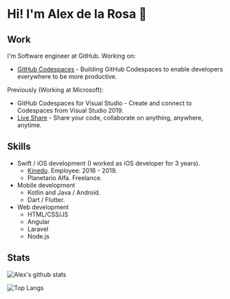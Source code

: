 # Hi! I'm Alex de la Rosa 👋

## Work
I'm Software engineer at GitHub. Working on:
- [GitHub Codespaces](https://github.com/features/codespaces/) - Building GitHub Codespaces to enable developers everywhere to be more productive.

Previously (Working at Microsoft):
- GitHub Codespaces for Visual Studio - Create and connect to Codespaces from Visual Studio 2019.
- [Live Share](https://aka.ms/vsls) - Share your code, collaborate on anything, anywhere, anytime.

## Skills
- Swift / iOS development (I worked as iOS developer for 3 years).
  - [Kinedu](https://apps.apple.com/us/app/kinedu-baby-development-plan/id741277284). Employee: 2016 - 2019.
  - Planetario Alfa. Freelance.
- Mobile development
  - Kotlin and Java / Android. 
  - Dart / Flutter.
- Web development
  - HTML/CSS/JS
  - Angular
  - Laravel
  - Node.js
  
## Stats
![Alex's github stats](https://github-readme-stats.vercel.app/api?username=aletsdelarosa&count_private=true&show_icons=true)

![Top Langs](https://github-readme-stats.vercel.app/api/top-langs/?username=aletsdelarosa&langs_count=10)

<!-- ![ReadMe Card](https://github-readme-stats.vercel.app/api/pin/?username=aletsdelarosa&repo=aletsdelarosa.github.io) -->
